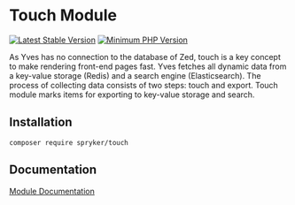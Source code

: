 # Touch Module
[![Latest Stable Version](https://poser.pugx.org/spryker/touch/v/stable.svg)](https://packagist.org/packages/spryker/touch)
[![Minimum PHP Version](https://img.shields.io/badge/php-%3E%3D%207.4-8892BF.svg)](https://php.net/)

As Yves has no connection to the database of Zed, touch is a key concept to make rendering front-end pages fast. Yves fetches all dynamic data from a key-value storage (Redis) and a search engine (Elasticsearch). The process of collecting data consists of two steps: touch and export. Touch module marks items for exporting to key-value storage and search.

## Installation

```
composer require spryker/touch
```

## Documentation

[Module Documentation](https://academy.spryker.com/developing_with_spryker/module_guide/modules.html)
